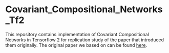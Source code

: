 # Covariant_Compositional_Networks_Tf2
This repository contains implementation of Covariant Compositional Networks in Tensorflow 2 for replication study of the paper that introduced them originally. The original paper we based on can be found [here](https://arxiv.org/abs/1801.02144).
